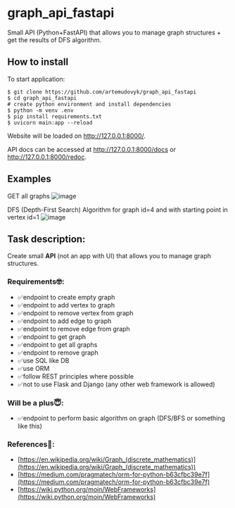 # graph_api_fastapi

Small API (Python+FastAPI) that allows you to manage graph structures + get the results of DFS algorithm.

## How to install
To start application:
```
$ git clone https://github.com/artemudovyk/graph_api_fastapi
$ cd graph_api_fastapi
# create python environment and install dependencies
$ python -m venv .env
$ pip install requirements.txt
$ uvicorn main:app --reload

```
Website will be loaded on http://127.0.0.1:8000/. 

API docs can be accessed at http://127.0.0.1:8000/docs or http://127.0.0.1:8000/redoc.

## Examples
GET all graphs
![image](https://user-images.githubusercontent.com/58283675/147693631-eee126fc-9b18-48ee-980b-073e6c623c3f.png)

DFS (Depth-First Search) Algorithm for graph id=4 and with starting point in vertex id=1
![image](https://user-images.githubusercontent.com/58283675/147693711-1c7e3e05-9999-41e0-9f06-c11336a9a735.png)


## Task description:

Create small **API** (not an app with UI) that allows you to manage graph structures.

### Requirements🤓:

- ✅endpoint to create empty graph
- ✅endpoint to add vertex to graph
- ✅endpoint to remove vertex from graph
- ✅endpoint to add edge to graph
- ✅endpoint to remove edge from graph
- ✅endpoint to get graph
- ✅endpoint to get all graphs
- ✅endpoint to remove graph
- ✅use SQL like DB
- ✅use ORM
- ✅follow REST principles where possible
- ✅not to use Flask and Django (any other web framework is allowed)

### Will be a plus😇:

- ✅endpoint to perform basic algorithm on graph (DFS/BFS or something like this)

### References🧐:

- [https://en.wikipedia.org/wiki/Graph_(discrete_mathematics)](https://en.wikipedia.org/wiki/Graph_(discrete_mathematics))
- [https://medium.com/pragmatech/orm-for-python-b63cfbc39e7f](https://medium.com/pragmatech/orm-for-python-b63cfbc39e7f)
- [https://wiki.python.org/moin/WebFrameworks](https://wiki.python.org/moin/WebFrameworks)
